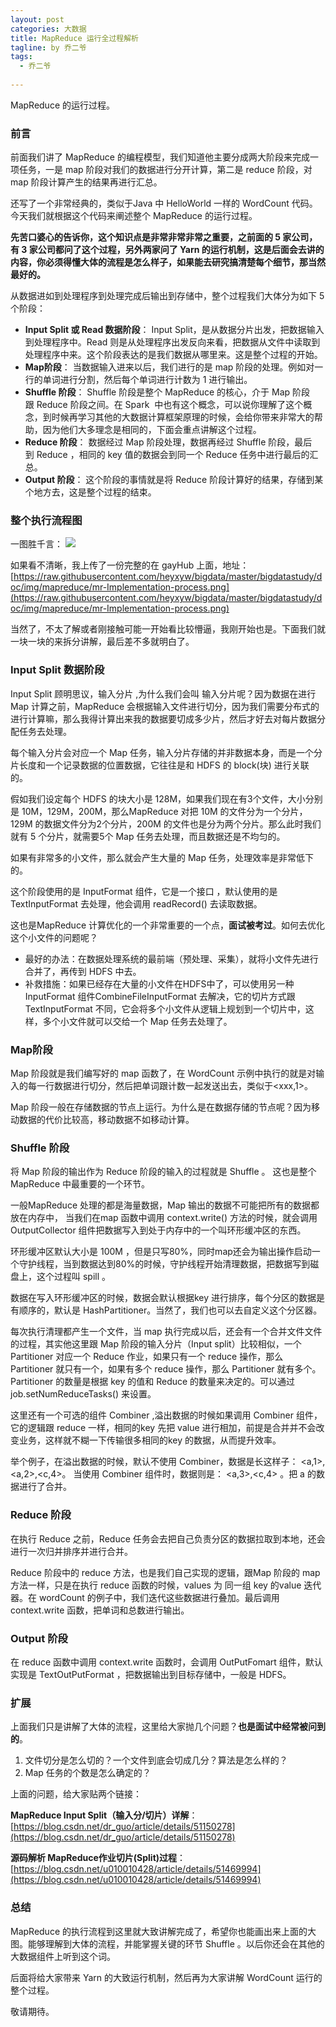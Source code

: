 ```yaml
---
layout: post
categories: 大数据
title: MapReduce 运行全过程解析
tagline: by 乔二爷
tags: 
  - 乔二爷
  
---
```


MapReduce 的运行过程。

<!--more-->


### 前言
前面我们讲了 MapReduce 的编程模型，我们知道他主要分成两大阶段来完成一项任务，一是 map 阶段对我们的数据进行分开计算，第二是 reduce 阶段，对 map 阶段计算产生的结果再进行汇总。

还写了一个非常经典的，类似于Java 中 HelloWorld 一样的 WordCount 代码。今天我们就根据这个代码来阐述整个 MapReduce 的运行过程。

**先苦口婆心的告诉你，这个知识点是非常非常非常之重要，之前面的 5 家公司，有 3 家公司都问了这个过程，另外两家问了 Yarn 的运行机制，这是后面会去讲的内容，你必须得懂大体的流程是怎么样子，如果能去研究搞清楚每个细节，那当然最好的。**

从数据进如到处理程序到处理完成后输出到存储中，整个过程我们大体分为如下 5 个阶段：

* **Input Split 或 Read 数据阶段**： Input Split，是从数据分片出发，把数据输入到处理程序中。Read 则是从处理程序出发反向来看，把数据从文件中读取到处理程序中来。这个阶段表达的是我们数据从哪里来。这是整个过程的开始。
* **Map阶段**： 当数据输入进来以后，我们进行的是 map 阶段的处理。例如对一行的单词进行分割，然后每个单词进行计数为 1 进行输出。
* **Shuffle 阶段**： Shuffle 阶段是整个 MapReduce 的核心，介于 Map 阶段跟 Reduce 阶段之间。在 Spark  中也有这个概念，可以说你理解了这个概念，到时候再学习其他的大数据计算框架原理的时候，会给你带来非常大的帮助，因为他们大多理念是相同的，下面会重点讲解这个过程。
* **Reduce 阶段**： 数据经过 Map 阶段处理，数据再经过 Shuffle 阶段，最后到 Reduce ，相同的 key 值的数据会到同一个 Reduce 任务中进行最后的汇总。 
* **Output 阶段**：  这个阶段的事情就是将 Reduce 阶段计算好的结果，存储到某个地方去，这是整个过程的结束。


### 整个执行流程图
一图胜千言：
![](http://www.justdojava.com/assets/images/2019/java/image_qry/20190606-impl-pro/mr-Implementation-process.png)

如果看不清晰，我上传了一份完整的在 gayHub 上面，地址：[https://raw.githubusercontent.com/heyxyw/bigdata/master/bigdatastudy/doc/img/mapreduce/mr-Implementation-process.png](https://raw.githubusercontent.com/heyxyw/bigdata/master/bigdatastudy/doc/img/mapreduce/mr-Implementation-process.png)

当然了，不太了解或者刚接触可能一开始看比较懵逼，我刚开始也是。下面我们就一块一块的来拆分讲解，最后差不多就明白了。


### Input Split 数据阶段

Input Split 顾明思议，输入分片 ,为什么我们会叫 输入分片呢？因为数据在进行 Map 计算之前，MapReduce 会根据输入文件进行切分，因为我们需要分布式的进行计算嘛，那么我得计算出来我的数据要切成多少片，然后才好去对每片数据分配任务去处理。


每个输入分片会对应一个 Map 任务，输入分片存储的并非数据本身，而是一个分片长度和一个记录数据的位置数据，它往往是和 HDFS  的 block(块) 进行关联的。

假如我们设定每个 HDFS 的块大小是 128M，如果我们现在有3个文件，大小分别是 10M，129M，200M，那么MapReduce 对把 10M 的文件分为一个分片，129M 的数据文件分为2个分片，200M 的文件也是分为两个分片。那么此时我们就有 5 个分片，就需要5个 Map 任务去处理，而且数据还是不均匀的。

如果有非常多的小文件，那么就会产生大量的 Map 任务，处理效率是非常低下的。

这个阶段使用的是 InputFormat 组件，它是一个接口 ，默认使用的是 TextInputFormat 去处理，他会调用 readRecord() 去读取数据。

这也是MapReduce 计算优化的一个非常重要的一个点，**面试被考过**。如何去优化这个小文件的问题呢？

* 最好的办法：在数据处理系统的最前端（预处理、采集），就将小文件先进行合并了，再传到 HDFS 中去。
* 补救措施：如果已经存在大量的小文件在HDFS中了，可以使用另一种 InputFormat 组件CombineFileInputFormat 去解决，它的切片方式跟 TextInputFormat 不同，它会将多个小文件从逻辑上规划到一个切片中，这样，多个小文件就可以交给一个 Map 任务去处理了。

### Map阶段

Map 阶段就是我们编写好的 map 函数了，在 WordCount 示例中执行的就是对输入的每一行数据进行切分，然后把单词跟计数一起发送出去，类似于<xxx,1>。

Map 阶段一般在存储数据的节点上运行。为什么是在数据存储的节点呢？因为移动数据的代价比较高，移动数据不如移动计算。


### Shuffle 阶段

将 Map 阶段的输出作为 Reduce 阶段的输入的过程就是 Shuffle 。 这也是整个 MapReduce 中最重要的一个环节。

一般MapReduce 处理的都是海量数据，Map 输出的数据不可能把所有的数据都放在内存中，
当我们在map 函数中调用 context.write() 方法的时候，就会调用 OutputCollector 组件把数据写入到处于内存中的一个叫环形缓冲区的东西。

环形缓冲区默认大小是 100M ，但是只写80%，同时map还会为输出操作启动一个守护线程，当到数据达到80%的时候，守护线程开始清理数据，把数据写到磁盘上，这个过程叫 spill 。

数据在写入环形缓冲区的时候，数据会默认根据key 进行排序，每个分区的数据是有顺序的，默认是 HashPartitioner。当然了，我们也可以去自定义这个分区器。

每次执行清理都产生一个文件，当 map 执行完成以后，还会有一个合并文件文件的过程，其实他这里跟 Map 阶段的输入分片（Input split）比较相似，一个 Partitioner 对应一个 Reduce 作业，如果只有一个 reduce 操作，那么 Partitioner 就只有一个，如果有多个 reduce 操作，那么 Partitioner 就有多个。Partitioner 的数量是根据 key 的值和 Reduce 的数量来决定的。可以通过 job.setNumReduceTasks() 来设置。


这里还有一个可选的组件 Combiner ,溢出数据的时候如果调用 Combiner 组件，它的逻辑跟 reduce 一样，相同的key 先把 value 进行相加，前提是合并并不会改变业务，这样就不糊一下传输很多相同的key 的数据，从而提升效率。

举个例子，在溢出数据的时候，默认不使用 Combiner，数据是长这样子： <a,1>,<a,2>,<c,4>。 当使用 Combiner 组件时，数据则是： <a,3>,<c,4> 。把 a 的数据进行了合并。

### Reduce 阶段

在执行 Reduce 之前，Reduce 任务会去把自己负责分区的数据拉取到本地，还会进行一次归并排序并进行合并。

Reduce 阶段中的 reduce 方法，也是我们自己实现的逻辑，跟Map 阶段的 map 方法一样，只是在执行 reduce 函数的时候，values 为 同一组 key 的value 迭代器。在 wordCount 的例子中，我们迭代这些数据进行叠加。最后调用 context.write 函数，把单词和总数进行输出。

### Output 阶段

在 reduce 函数中调用  context.write 函数时，会调用 OutPutFomart 组件，默认实现是 TextOutPutFormat ，把数据输出到目标存储中，一般是 HDFS。

### 扩展

上面我们只是讲解了大体的流程，这里给大家抛几个问题？**也是面试中经常被问到的**。

1. 文件切分是怎么切的？一个文件到底会切成几分？算法是怎么样的？
2. Map 任务的个数是怎么确定的？

上面的问题，给大家贴两个链接：

**MapReduce Input Split（输入分/切片）详解**：[https://blog.csdn.net/dr_guo/article/details/51150278](https://blog.csdn.net/dr_guo/article/details/51150278) 

**源码解析 MapReduce作业切片(Split)过程**：[https://blog.csdn.net/u010010428/article/details/51469994](https://blog.csdn.net/u010010428/article/details/51469994) 

### 总结

MapReduce 的执行流程到这里就大致讲解完成了，希望你也能画出来上面的大图。能够理解到大体的流程，并能掌握关键的环节 Shuffle 。以后你还会在其他的大数据组件上听到这个词。

后面将给大家带来 Yarn 的大致运行机制，然后再为大家讲解 WordCount 运行的整个过程。

敬请期待。
